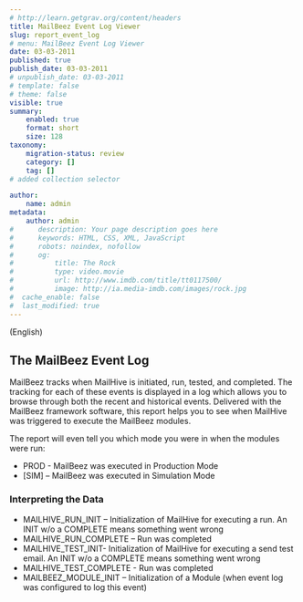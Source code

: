 ```yaml
---
# http://learn.getgrav.org/content/headers
title: MailBeez Event Log Viewer
slug: report_event_log
# menu: MailBeez Event Log Viewer
date: 03-03-2011
published: true
publish_date: 03-03-2011
# unpublish_date: 03-03-2011
# template: false
# theme: false
visible: true
summary:
    enabled: true
    format: short
    size: 128
taxonomy:
    migration-status: review
    category: []
    tag: []
# added collection selector

author:
    name: admin
metadata:
    author: admin
#      description: Your page description goes here
#      keywords: HTML, CSS, XML, JavaScript
#      robots: noindex, nofollow
#      og:
#          title: The Rock
#          type: video.movie
#          url: http://www.imdb.com/title/tt0117500/
#          image: http://ia.media-imdb.com/images/rock.jpg
#  cache_enable: false
#  last_modified: true
---
```


(English)

## The MailBeez Event Log

MailBeez tracks when MailHive is initiated, run, tested, and completed. The tracking for each of these events is displayed in a log which allows you to browse through both the recent and historical events. Delivered with the MailBeez framework software, this report helps you to see when MailHive was triggered to execute the MailBeez modules.

The report will even tell you which mode you were in when the modules were run:

- PROD - MailBeez was executed in Production Mode
- [SIM] – MailBeez was executed in Simulation Mode

### Interpreting the Data

- MAILHIVE\_RUN\_INIT – Initialization of MailHive for executing a run. An INIT w/o a COMPLETE means something went wrong
- MAILHIVE\_RUN\_COMPLETE – Run was completed
- MAILHIVE\_TEST\_INIT- Initialization of MailHive for executing a send test email. An INIT w/o a COMPLETE means something went wrong
- MAILHIVE\_TEST\_COMPLETE - Run was completed
- MAILBEEZ\_MODULE\_INIT – Initialization of a Module (when event log was configured to log this event)
